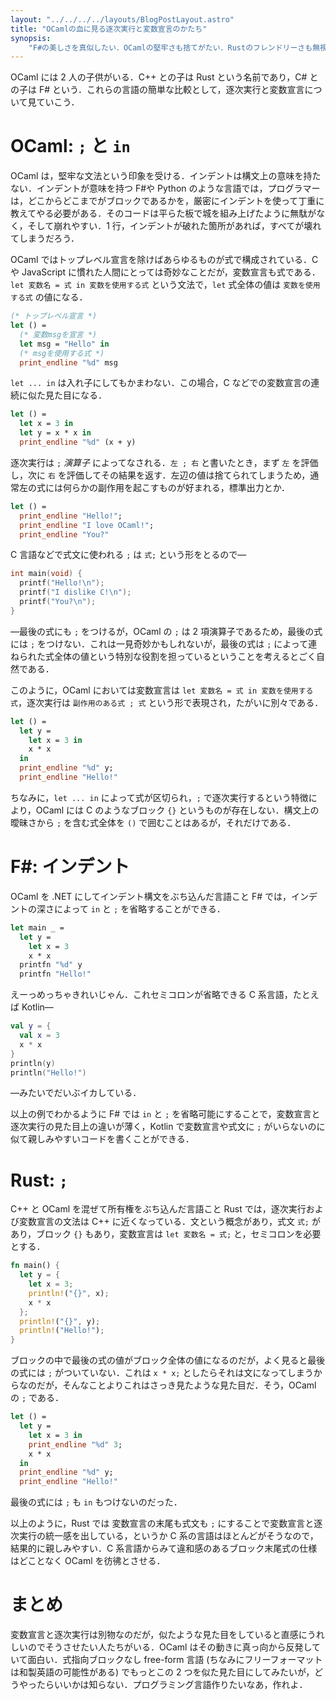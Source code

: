 ```yaml
---
layout: "../../../../layouts/BlogPostLayout.astro"
title: "OCamlの血に見る逐次実行と変数宣言のかたち"
synopsis:
    "F#の美しさを真似したい．OCamlの堅牢さも捨てがたい．Rustのフレンドリーさも無視することはできない．"
---
```


OCaml には 2 人の子供がいる．C++ との子は Rust という名前であり，C# との子は F# という．これらの言語の簡単な比較として，逐次実行と変数宣言について見ていこう．

# OCaml: `;` と `in`

OCaml は，堅牢な文法という印象を受ける．インデントは構文上の意味を持たない．インデントが意味を持つ F#や Python のような言語では，プログラマーは，どこからどこまでがブロックであるかを，厳密にインデントを使って丁重に教えてやる必要がある．そのコードは平らた板で城を組み上げたように無駄がなく，そして崩れやすい．1 行，インデントが破れた箇所があれば，すべてが壊れてしまうだろう．

OCaml ではトップレベル宣言を除けばあらゆるものが式で構成されている．C や JavaScript に慣れた人間にとっては奇妙なことだが，変数宣言も式である．`let 変数名 = 式 in 変数を使用する式` という文法で，`let` 式全体の値は `変数を使用する式` の値になる．

```ocaml
(* トップレベル宣言 *)
let () =
  (* 変数msgを宣言 *)
  let msg = "Hello" in
  (* msgを使用する式 *)
  print_endline "%d" msg
```

`let ... in` は入れ子にしてもかまわない．この場合，C などでの変数宣言の連続に似た見た目になる．

```ocaml
let () =
  let x = 3 in
  let y = x * x in
  print_endline "%d" (x + y)
```

逐次実行は `;` _演算子_ によってなされる．`左 ; 右` と書いたとき，まず `左` を評価し，次に `右` を評価してその結果を返す．左辺の値は捨てられてしまうため，通常左の式には何らかの副作用を起こすものが好まれる，標準出力とか．

```ocaml
let () =
  print_endline "Hello!";
  print_endline "I love OCaml!";
  print_endline "You?"
```

C 言語などで式文に使われる `;` は `式;` という形をとるので―

```c
int main(void) {
  printf("Hello!\n");
  printf("I dislike C!\n");
  printf("You?\n");
}
```

―最後の式にも `;` をつけるが，OCaml の `;` は 2 項演算子であるため，最後の式には `;` をつけない．これは一見奇妙かもしれないが，最後の式は `;` によって連ねられた式全体の値という特別な役割を担っているということを考えるとごく自然である．

このように，OCaml においては変数宣言は `let 変数名 = 式 in 変数を使用する式`，逐次実行は `副作用のある式 ; 式` という形で表現され，たがいに別々である．

```ocaml
let () =
  let y =
    let x = 3 in
    x * x
  in
  print_endline "%d" y;
  print_endline "Hello!"
```

ちなみに，`let ... in` によって式が区切られ，`;` で逐次実行するという特徴により，OCaml には C のようなブロック `{}` というものが存在しない．構文上の曖昧さから `;` を含む式全体を `()` で囲むことはあるが，それだけである．

# F#: インデント

OCaml を .NET にしてインデント構文をぶち込んだ言語こと F# では，インデントの深さによって `in` と `;` を省略することができる．

```fsharp
let main _ =
  let y =
    let x = 3
    x * x
  printfn "%d" y
  printfn "Hello!"
```

えーっめっちゃきれいじゃん．これセミコロンが省略できる C 系言語，たとえば Kotlin―

```kotlin
val y = {
  val x = 3
  x * x
}
println(y)
println("Hello!")
```

―みたいでだいぶイカしている．

以上の例でわかるように F# では `in` と `;` を省略可能にすることで，変数宣言と逐次実行の見た目上の違いが薄く，Kotlin で変数宣言や式文に `;` がいらないのに似て親しみやすいコードを書くことができる．

# Rust: `;`

C++ と OCaml を混ぜて所有権をぶち込んだ言語こと Rust では，逐次実行および変数宣言の文法は C++ に近くなっている．文という概念があり，式文 `式;` があり，ブロック `{}` もあり，変数宣言は `let 変数名 = 式;` と，セミコロンを必要とする．

```rust
fn main() {
  let y = {
    let x = 3;
    println!("{}", x);
    x * x
  };
  println!("{}", y);
  println!("Hello!");
}
```

ブロックの中で最後の式の値がブロック全体の値になるのだが，よく見ると最後の式には `;` がついていない．これは `x * x;` としたらそれは文になってしまうからなのだが，そんなことよりこれはさっき見たような見た目だ．そう，OCaml の `;` である．

```ocaml
let () =
  let y =
    let x = 3 in
    print_endline "%d" 3;
    x * x
  in
  print_endline "%d" y;
  print_endline "Hello!"
```

最後の式には `;` も `in` もつけないのだった．

以上のように，Rust では 変数宣言の末尾も式文も `;` にすることで変数宣言と逐次実行の統一感を出している，というか C 系の言語はほとんどがそうなので，結果的に親しみやすい．C 系言語からみて違和感のあるブロック末尾式の仕様はどことなく OCaml を彷彿とさせる．

# まとめ

変数宣言と逐次実行は別物なのだが，似たような見た目をしていると直感にうれしいのでそうさせたい人たちがいる．OCaml はその動きに真っ向から反発していて面白い．式指向ブロックなし free-form 言語 (ちなみにフリーフォーマットは和製英語の可能性がある) でもっとこの 2 つを似た見た目にしてみたいが，どうやったらいいかは知らない．プログラミング言語作りたいなあ，作れよ．

